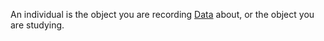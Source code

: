An individual is the object you are recording [Data](What%20is%20Data.md) about, or the object you are studying.